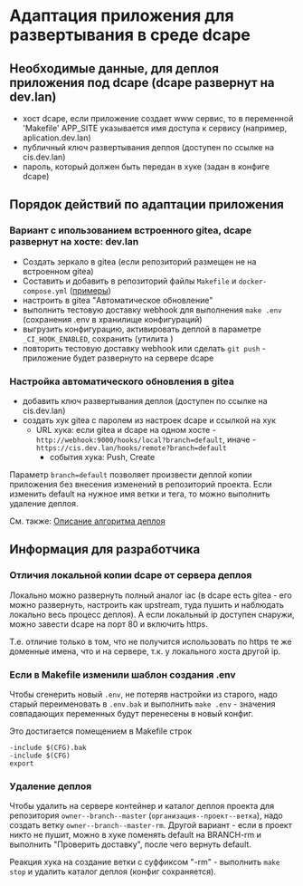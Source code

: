 # Адаптация приложения для развертывания в среде dcape

## Необходимые данные, для деплоя приложения под dcape (dcape развернут на dev.lan)
* хост dcape, если приложение создает www сервис, то в переменной 'Makefile' APP_SITE указывается имя доступа к сервису (например, aplication.dev.lan)
* публичный ключ развертывания деплоя (доступен по ссылке на cis.dev.lan)
* пароль, который должен быть передан в хуке (задан в конфиге dcape)

## Порядок действий по адаптации приложения
### Вариант с ипользованием встроенного gitea, dcape развернут на хосте: dev.lan

* Cоздать зеркало в gitea (если репозиторий размещен не на встроенном gitea)
* Составить и добавить в репозиторий файлы `Makefile` и `docker-compose.yml` ([примеры](https://github.com/dopos?q=dcape-app))
* настроить в gitea "Автоматическое обновление"
* выполнить тестовую доставку webhook для выполнения `make .env` (сохранения .env в хранилище конфигураций)
* выгрузить конфигурацию, активировать деплой в параметре `_CI_HOOK_ENABLED`, сохранить (утилита  )
* повторить тестовую доставку webhook или сделать `git push` - приложение будет развернуто на сервере dcape

### Настройка автоматического обновления в gitea

* добавить ключ развертывания деплоя (доступен по ссылке на cis.dev.lan)
* создать хук gitea с паролем из настроек dcape и ссылкой на хук
  * URL хука: если gitea и dcape на одном хосте - `http://webhook:9000/hooks/local?branch=default`, иначе - `https://cis.dev.lan/hooks/remote?branch=default`
    * события хука: Push, Create

Параметр `branch=default` позволяет произвести деплой копии приложения без внесения изменений в репозиторий проекта.
Если изменить default на нужное имя ветки и тега, то можно выполнить удаление деплоя.

См. также: [Описание алгоритма деплоя](https://github.com/dopos/dockerfile-webhook/blob/master/webhook/README.md)

## Информация для разработчика

### Отличия локальной копии dcape от сервера деплоя

Локально можно развернуть полный аналог iac (в dcape есть gitea - его можно развернуть, настроить как upstream, туда пушить и наблюдать локально весь процесс деплоя).
А если локальный ip доступен снаружи, можно завести dcape на порт 80 и включить https.

Т.е. отличие только в том, что не получится использовать по https те же доменные имена, что и на сервере, т.к. у локального хоста другой ip.

### Если в Makefile изменили шаблон создания .env

Чтобы сгенерить новый `.env`, не потеряв настройки из старого, надо старый переименовать в `.env.bak` и выполнить `make .env` - значения совпадающих переменных будут перенесены в новый конфиг.

Это достигается помещением в Makefile строк
```
-include $(CFG).bak
-include $(CFG)
export
```

### Удаление деплоя

Чтобы удалить на сервере контейнер и каталог деплоя проекта для репозитория `owner--branch--master` (`организация--проект--ветка`), надо создать ветку `owner--branch--master-rm`.
Другой вариант - если в проект никто не пушит, можно в хуке поменять default на BRANCH-rm и выполнить "Проверить доставку", после чего вернуть default.

Реакция хука на создание ветки с суффиксом "-rm" - выполнить `make stop` и удалить каталог деплоя (конфиг сохраняется).

